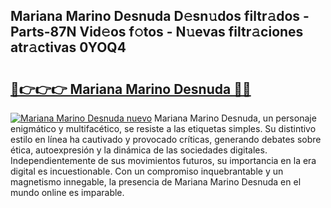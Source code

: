 ## Mariana Marino Desnuda D𝚎sn𝚞dos filtr𝚊dos - Parts-87N Vid𝚎os f𝚘tos - N𝚞evas filtr𝚊ciones atr𝚊ctivas 0YOQ4

# <h2><a href="http://mb9akz.tromn.icu/?c=Mariana+Marino+Desnuda">🔗👉👉👉 Mariana Marino Desnuda 🔗🔗</a></h2>

[![Mariana Marino Desnuda nuevo](https://i.imgur.com/pEAQMta.gif)](http://mb9akz.tromn.icu/?c=Mariana+Marino+Desnuda)
Mariana Marino Desnuda, un personaje enigmático y multifacético, se resiste a las etiquetas simples. Su distintivo estilo en línea ha cautivado y provocado críticas, generando debates sobre ética, autoexpresión y la dinámica de las sociedades digitales. Independientemente de sus movimientos futuros, su importancia en la era digital es incuestionable. Con un compromiso inquebrantable y un magnetismo innegable, la presencia de Mariana Marino Desnuda en el mundo online es imparable.
